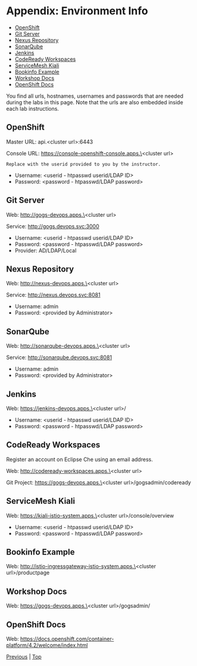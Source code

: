 # Appendix: Environment Info

<!-- TOC -->

- [OpenShift](#openshift)
- [Git Server](#git-server)
- [Nexus Repository](#nexus-repository)
- [SonarQube](#sonarqube)
- [Jenkins](#jenkins)
- [CodeReady Workspaces](#codeready-workspaces)
- [ServiceMesh Kiali](#servicemesh-kiali)
- [Bookinfo Example](#bookinfo-example)
- [Workshop Docs](#workshop-docs)
- [OpenShift Docs](#openshift-docs)

<!-- /TOC -->

You find all urls, hostnames, usernames and passwords that are needed during the labs in this page. Note that the urls are also embedded inside each lab instructions.

## OpenShift

Master URL: api.\<cluster url\>:6443

Console URL: https://console-openshift-console.apps.\<cluster url\>

```
Replace with the userid provided to you by the instructor.
```

- Username: \<userid - htpasswd userid/LDAP ID\>
- Password: \<password - htpasswd/LDAP password\>


## Git Server

Web: http://gogs-devops.apps.\<cluster url\>

Service: http://gogs.devops.svc:3000

- Username: \<userid - htpasswd userid/LDAP ID\>
- Password: \<password - htpasswd/LDAP password\>
- Provider: AD/LDAP/Local


## Nexus Repository

Web: http://nexus-devops.apps.\<cluster url\>

Service: http://nexus.devops.svc:8081

- Username: admin
- Password: \<provided by Administrator\>


## SonarQube
Web: http://sonarqube-devops.apps.\<cluster url\>

Service: http://sonarqube.devops.svc:8081

- Username: admin
- Password: \<provided by Administrator\>


## Jenkins
Web: https://jenkins-devops.apps.\<cluster url\>/

- Username: \<userid - htpasswd userid/LDAP ID\>
- Password: \<password - htpasswd/LDAP password\>


## CodeReady Workspaces

Register an account on Eclipse Che using an email address.

Web: http://codeready-workspaces.apps.\<cluster url\>

Git Project: https://gogs-devops.apps.\<cluster url\>/gogsadmin/codeready

## ServiceMesh Kiali

Web: https://kiali-istio-system.apps.\<cluster url\>/console/overview

- Username: \<userid - htpasswd userid/LDAP ID\>
- Password: \<password - htpasswd/LDAP password\>


## Bookinfo Example
Web: http://istio-ingressgateway-istio-system.apps.\<cluster url\>/productpage


## Workshop Docs

Web: https://gogs-devops.apps.\<cluster url\>/gogsadmin/


## OpenShift Docs

Web: https://docs.openshift.com/container-platform/4.2/welcome/index.html


[Previous](devops-codeready-workspaces.md) | [Top](README.md) 
